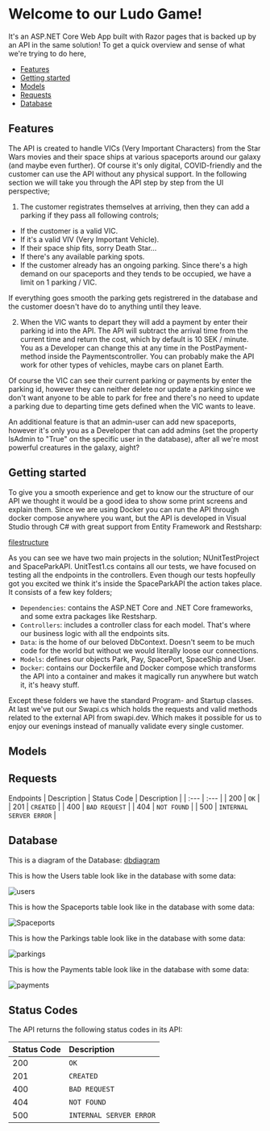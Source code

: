 # Welcome to our Ludo Game!
It's an ASP.NET Core Web App built with Razor pages that is backed up by an API in the same solution! To get a quick overview and sense of what we're trying to do here, 

- [Features](#Features)
- [Getting started](#Getting-started)
- [Models](#Models)
- [Requests](#Requests)
- [Database](#Database)

## Features
The API is created to handle VICs (Very Important Characters) from the Star Wars movies and their space ships at various spaceports around our galaxy (and maybe even further). Of course it's only digital, COVID-friendly and the customer can use the API without any physical support. In the following section we will take you through the API step by step from the UI perspective;

1. The customer registrates themselves at arriving, then they can add a parking if they pass all following controls;

- If the customer is a valid VIC.
- If it's a valid VIV (Very Important Vehicle).
- If their space ship fits, sorry Death Star...
- If there's any available parking spots.
- If the customer already has an ongoing parking. Since there's a high demand on our spaceports and they tends to be occupied, we have a limit on 1 parking / VIC.
 
If everything goes smooth the parking gets registrered in the database and the customer doesn't have do to anything until they leave.

2. When the VIC wants to depart they will add a payment by enter their parking id into the API. The API will subtract the arrival time from the current time and return the cost, which by default is 10 SEK / minute. You as a Developer can change this at any time in the PostPayment-method inside the Paymentscontroller. You can probably make the API work for other types of vehicles, maybe cars on planet Earth. 

Of course the VIC can see their current parking or payments by enter the parking id, however they can neither delete nor update a parking since we don't want anyone to be able to park for free and there's no need to update a parking due to departing time gets defined when the VIC wants to leave. 

An additional feature is that an admin-user can add new spaceports, however it's only you as a Developer that can add admins (set the property IsAdmin to "True" on the specific user in the database), after all we're most powerful creatures in the galaxy, aight? 

## Getting started 
To give you a smooth experience and get to know our the structure of our API we thought it would be a good idea to show some print screens and explain them. Since we are using Docker you can run the API through docker compose anywhere you want, but the API is developed in Visual Studio through C# with great support from Entity Framework and Restsharp:

[filestructure](https://user-images.githubusercontent.com/43240053/117458224-585f1880-af4a-11eb-9817-db0b80f04726.png)

As you can see we have two main projects in the solution; NUnitTestProject and SpaceParkAPI. UnitTest1.cs contains all our tests, we have focused on testing all the endpoints in the controllers. 
Even though our tests hopfeully got you excited we think it's inside the SpaceParkAPI the action takes place.
It consists of a few key folders;

- `Dependencies`: contains the ASP.NET Core and .NET Core frameworks, and some extra packages like Restsharp.
- `Controllers`: includes a controller class for each model. That's where our business logic with all the 
   endpoints sits. 
- `Data`: is the home of our beloved DbContext. Doesn't seem to be much code for the world but without we    would literally loose our connections.
- `Models`: defines our objects Park, Pay, SpacePort, SpaceShip and User.
- `Docker`: contains our Dockerfile and Docker compose which transforms the API into a container and makes it magically run anywhere but watch it, it's heavy stuff.

Except these folders we have the standard Program- and Startup classes. At last we've put our Swapi.cs which holds the requests and valid methods related to the external API from swapi.dev. Which makes it possible for us to enjoy our evenings instead of manually validate every single customer.  

## Models

## Requests

Endpoints | Description | Status Code | Description |
| :--- | :--- |
| 200 | `OK` |
| 201 | `CREATED` |
| 400 | `BAD REQUEST` |
| 404 | `NOT FOUND` |
| 500 | `INTERNAL SERVER ERROR` |


## Database
This is a diagram of the Database:
[dbdiagram](https://user-images.githubusercontent.com/43240053/117457965-103ff600-af4a-11eb-94c4-2aeacb44dfc5.png)

This is how the Users table look like in the database with some data:

![users](https://user-images.githubusercontent.com/43240053/117458434-978d6980-af4a-11eb-829b-56178d98a481.png)

This is how the Spaceports table look like in the database with some data:

![Spaceports](https://user-images.githubusercontent.com/43240053/117457440-8132de00-af49-11eb-9ff8-5d2c8b657559.png)

This is how the Parkings table look like in the database with some data: 

![parkings](https://user-images.githubusercontent.com/43240053/117457469-87c15580-af49-11eb-8cff-9affc23d604d.png)

This is how the Payments table look like in the database with some data: 

![payments](https://user-images.githubusercontent.com/43240053/117457495-8f80fa00-af49-11eb-8587-d7eecb397c4c.png)

## Status Codes

The API returns the following status codes in its API:

| Status Code | Description |
| :--- | :--- |
| 200 | `OK` |
| 201 | `CREATED` |
| 400 | `BAD REQUEST` |
| 404 | `NOT FOUND` |
| 500 | `INTERNAL SERVER ERROR` |

